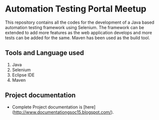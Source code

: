 Automation Testing Portal Meetup
==================================


This repository contains all the codes for the development of a Java based automation testing framework using Selenium. The framework can be extended to add more features as the web application develops and more tests can be added for the same. Maven has been used as the build tool.

Tools and Language used
------------------------
1. Java
1. Selenium 
1. Eclipse IDE
1. Maven

Project documentation
---------------------
* Complete Project documentation is [here] (http://www.documentationgsoc15.blogspot.com/). 
